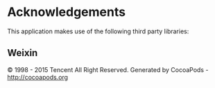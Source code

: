 # Acknowledgements
This application makes use of the following third party libraries:

## Weixin

© 1998 - 2015 Tencent All Right Reserved.
Generated by CocoaPods - http://cocoapods.org
